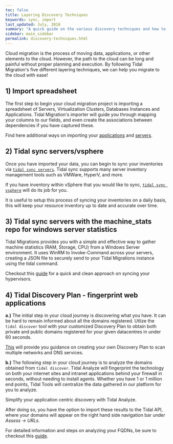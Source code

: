 ```yaml
---
toc: false
title: Layering Discovery Techniques
keywords: sync, import
last_updated: July, 2018
summary: "A quick guide on the various discovery techniques and how to layer them together to quickly and accurately discover your environment"
sidebar: main_sidebar
permalink: discovery-techniques.html
---
```


Cloud migration is the process of moving data, applications, or other elements to the cloud. However, the path to the cloud can be long and painful without proper planning and execution.
By following Tidal Migration's five different layering techniques, we can help you migrate to the cloud with ease!


## 1) Import spreadsheet 

The first step to begin your cloud migration project is importing a spreadsheet of Servers, Virtualization Clusters,
Databases Instances and Applications. Tidal Migration's importer will guide you through mapping your columns to our fields, 
and even create the associations between dependencies if you have captured these.

Find here additional ways on importing your [applications](importapps.html) and [servers](import_servers.html).

## 2) Tidal sync servers/vsphere

Once you have imported your data, you can begin to sync your inventories via [`tidal sync servers`](syncservers.html).
Tidal sync supports many server inventory management tools such as VMWare, HyperV, and more.

If you have inventory within vSphere that you would like to sync, [`tidal sync vsphere`](#vsphere-sync) will do its job for you.

It is useful to setup this process of syncing your inventories on a daily basis, this will keep your resource inventory up to date and accurate over time.


## 3) Tidal sync servers with the machine_stats repo for windows server statistics

Tidal Migrations provides you with a simple and effective way to gather machine statistics (RAM, Storage, CPU) from a Windows Server environment.
It uses WinRM to Invoke-Command across your servers, creating a JSON file to securely send to your Tidal Migrations instance using the tidal command.

Checkout this [guide](sync_hyper-v.html) for a quick and clean approach on syncing your hypervisors.

## 4) Tidal Discovery Plan - fingerprint web applications 

**a.)** The initial step in your cloud journey is discovering what you have.
It can be hard to remain informed about all the domains registered. Utlize the `tidal discover` tool 
with your customized Discovery Plan to obtain both private and public 
domains registered for your given datacentres in under 60 seconds.

[This](discover.html) will provide you guidance on creating your own Discovery Plan to scan multiple networks and DNS services.

**b.)** The following step in your cloud journey is to analyze the domains obtained from `tidal discover`.
Tidal Analyze will fingerprint the technology on both your internet sites and intranet applications behind your firewall in seconds, without needing to install agents. 
Whether you have 1 or 1 million end points, Tidal Tools will centralize the data gathered in our platform for you to analyze.

Simplify your application centric discovery with Tidal Analyze.

After doing so, you have the option to import these results to the Tidal API, where your domains will appear on the right 
hand side navigation bar under _Assess -> URLs_.

For detailed information and steps on analyzing your FQDNs, be sure to checkout this [guide](analyze.html).





